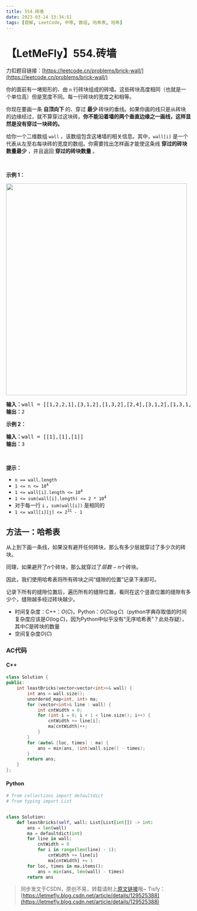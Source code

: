 ```yaml
---
title: 554.砖墙
date: 2023-03-14 13:34:51
tags: [题解, LeetCode, 中等, 数组, 哈希表, 哈希]
---
```


# 【LetMeFly】554.砖墙

力扣题目链接：[https://leetcode.cn/problems/brick-wall/](https://leetcode.cn/problems/brick-wall/)

<p>你的面前有一堵矩形的、由 <code>n</code> 行砖块组成的砖墙。这些砖块高度相同（也就是一个单位高）但是宽度不同。每一行砖块的宽度之和相等。</p>

<p>你现在要画一条 <strong>自顶向下 </strong>的、穿过 <strong>最少 </strong>砖块的垂线。如果你画的线只是从砖块的边缘经过，就不算穿过这块砖。<strong>你不能沿着墙的两个垂直边缘之一画线，这样显然是没有穿过一块砖的。</strong></p>

<p>给你一个二维数组 <code>wall</code> ，该数组包含这堵墙的相关信息。其中，<code>wall[i]</code> 是一个代表从左至右每块砖的宽度的数组。你需要找出怎样画才能使这条线 <strong>穿过的砖块数量最少</strong> ，并且返回 <strong>穿过的砖块数量</strong> 。</p>

<p> </p>

<p><strong>示例 1：</strong></p>
<img alt="" src="https://assets.leetcode.com/uploads/2021/04/24/cutwall-grid.jpg" style="width: 493px; height: 577px;" />
<pre>
<strong>输入：</strong>wall = [[1,2,2,1],[3,1,2],[1,3,2],[2,4],[3,1,2],[1,3,1,1]]
<strong>输出：</strong>2
</pre>

<p><strong>示例 2：</strong></p>

<pre>
<strong>输入：</strong>wall = [[1],[1],[1]]
<strong>输出：</strong>3
</pre>
 

<p><strong>提示：</strong></p>

<ul>
	<li><code>n == wall.length</code></li>
	<li><code>1 <= n <= 10<sup>4</sup></code></li>
	<li><code>1 <= wall[i].length <= 10<sup>4</sup></code></li>
	<li><code>1 <= sum(wall[i].length) <= 2 * 10<sup>4</sup></code></li>
	<li>对于每一行 <code>i</code> ，<code>sum(wall[i])</code> 是相同的</li>
	<li><code>1 <= wall[i][j] <= 2<sup>31</sup> - 1</code></li>
</ul>


    
## 方法一：哈希表

从上到下画一条线，如果没有避开任何砖块，那么有多少层就穿过了多少次的砖块。

同理，如果避开了$n$个砖块，那么就穿过了$层数-n$个砖块。

因此，我们使用哈希表将所有砖块之间“缝隙的位置”记录下来即可。

记录下所有的缝隙位置后，遍历所有的缝隙位置，看同在这个竖直位置的缝隙有多少个，缝隙越多经过砖块越少。

+ 时间复杂度：C++：$O(C)$，Python：$O(C\log C)$（python字典存取值的时间复杂度应该是$O(\log C)$，因为Python中似乎没有“无序哈希表”？此处存疑），其中$C$是砖块的数量
+ 空间复杂度$O(C)$

### AC代码

#### C++

```cpp
class Solution {
public:
    int leastBricks(vector<vector<int>>& wall) {
        int ans = wall.size();
        unordered_map<int, int> ma;
        for (vector<int>& line : wall) {
            int cntWidth = 0;
            for (int i = 0; i + 1 < line.size(); i++) {
                cntWidth += line[i];
                ma[cntWidth]++;
            }
        }
        for (auto& [loc, times] : ma) {
            ans = min(ans, (int)wall.size() - times);
        }
        return ans;
    }
};
```

#### Python

```python
# from collections import defaultdict
# from typing import List


class Solution:
    def leastBricks(self, wall: List[List[int]]) -> int:
        ans = len(wall)
        ma = defaultdict(int)
        for line in wall:
            cntWidth = 0
            for i in range(len(line) - 1):
                cntWidth += line[i]
                ma[cntWidth] += 1
        for loc, times in ma.items():
            ans = min(ans, len(wall) - times)
        return ans
```

> 同步发文于CSDN，原创不易，转载请附上[原文链接](https://leetcode.letmefly.xyz/2023/03/14/LeetCode%200554.%E7%A0%96%E5%A2%99/)哦~
> Tisfy：[https://letmefly.blog.csdn.net/article/details/129525388](https://letmefly.blog.csdn.net/article/details/129525388)
